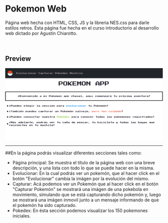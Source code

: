 <h1>Pokemon Web</h1>

<p>Página web hecha con HTML, CSS, JS y la libreria NES.css para darle estilos retros.
Ésta página fue hecha en el curso introductorio al desarrollo web dictado por Agustín Chiarotto.
</p>

<br />

## Preview

![Pokemon Web](https://github.com/GabrielFierro/pokemonWeb/blob/master/assets/images/webpage.png)

<hr />

##En la página podrás visualizar diferentes secciones tales como:

- Página principal: Se muestra el título de la página web con una breve descripción, y una lista con todo lo que se puede hacer en la misma.
- Evolucionar: En la cual podrás ver un pokemón, que al hacer click en el botón "Evolucionar" cambia la imágen por la evolución del mismo.
- Capturar: Acá podemos ver un Pokemón que al hacer click en el botón "Capturar Pokemón" se mostrará una imágen de una pokebola en movimiento, simulando que se está capturando dicho pokemón y, luego se mostrará una imágen inmovil junto a un mensaje informando de que el pokemón ha sido capturado.
- Pokedex: En ésta sección podemos visualizar los 150 pokemones iniciales.
